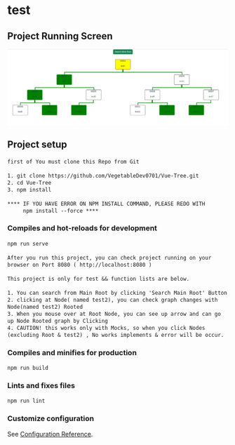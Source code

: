 # test

## Project Running Screen
![Alt text](running.png)

## Project setup
```
first of You must clone this Repo from Git

1. git clone https://github.com/VegetableDev0701/Vue-Tree.git
2. cd Vue-Tree
3. npm install 

**** IF YOU HAVE ERROR ON NPM INSTALL COMMAND, PLEASE REDO WITH 
     npm install --force ****

```

### Compiles and hot-reloads for development
```
npm run serve

After you run this project, you can check project running on your browser on Port 8080 ( http://localhost:8080 )

This project is only for test && function lists are below.

1. You can search from Main Root by clicking 'Search Main Root' Button
2. clicking at Node( named test2), you can check graph changes with Node(named test2) Rooted
3. When you mouse over at Root Node, you can see up arrow and can go up Node Rooted graph by Clicking
4. CAUTION! this works only with Mocks, so when you click Nodes (excluding Root & test2) , No works implements & error will be occur.

```

### Compiles and minifies for production
```
npm run build
```

### Lints and fixes files
```
npm run lint
```

### Customize configuration
See [Configuration Reference](https://cli.vuejs.org/config/).
